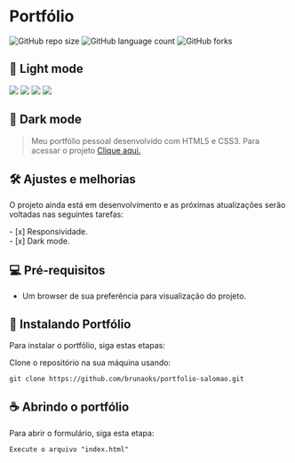 # Portfólio

![GitHub repo size](https://img.shields.io/github/repo-size/brunaoks/portfolio-salomao?style=for-the-badge)
![GitHub language count](https://img.shields.io/github/languages/count/brunaoks/portfolio-salomao?style=for-the-badge)
![GitHub forks](https://img.shields.io/github/forks/brunaoks/portfolio-salomao?style=for-the-badge)

## 🔆 Light mode

<img src="https://user-images.githubusercontent.com/102770109/205148296-43a75172-360e-4058-9379-1c8f506c9d58.jpg" />
<img src="https://user-images.githubusercontent.com/102770109/205148315-47110ca9-816d-4ae2-beae-bf74e25a792b.jpg" />
<img src="https://user-images.githubusercontent.com/102770109/205148337-069b3ba4-1e41-454c-ace9-1d88ad424f22.jpg" />
<img src="https://user-images.githubusercontent.com/102770109/205148353-604e472d-1529-43de-b92d-4e3710dc810d.jpg" />

## 🌙 Dark mode

> Meu portfólio pessoal desenvolvido com HTML5 e CSS3. Para acessar o projeto <a href="https://brunaoks.github.io/portfolio-salomao/" target="_blank">Clique aqui.</a>

## 🛠️ Ajustes e melhorias

O projeto ainda está em desenvolvimento e as próximas atualizações serão voltadas nas seguintes tarefas:

- [x] Responsividade. <br>
- [x] Dark mode.

## 💻 Pré-requisitos

- Um browser de sua preferência para visualização do projeto.

## 🚀 Instalando Portfólio

Para instalar o portfólio, siga estas etapas:

Clone o repositório na sua máquina usando:

```
git clone https://github.com/brunaoks/portfolio-salomao.git
```

## ☕ Abrindo o portfólio

Para abrir o formulário, siga esta etapa:

```
Execute o arquivo "index.html"
```
